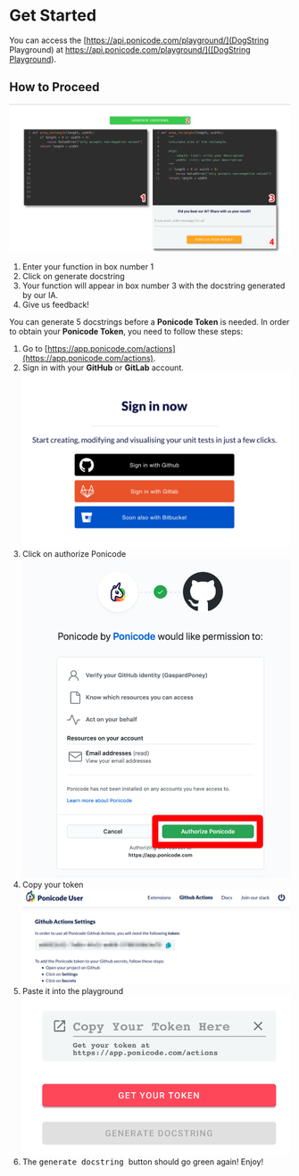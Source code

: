 # Get Started

You can access the [https://api.ponicode.com/playground/](DogString Playground) at [https://api.ponicode.com/playground/]([DogString Playground](https://api.ponicode.com/playground/)).

## How to Proceed

![DogString Playground](images/dogstring_action_2.png)

1. Enter your function in box number 1
2. Click on generate docstring
3. Your function will appear in box number 3 with the docstring generated by our IA.
4. Give us feedback!

You can generate 5 docstrings before a **Ponicode Token** is needed. In order to obtain your **Ponicode Token**, you need to follow these steps:
1. Go to [https://app.ponicode.com/actions](https://app.ponicode.com/actions).
2. Sign in with your **GitHub** or **GitLab** account.
![Sig in](images/dogstring_action_3.png)
3. Click on authorize Ponicode
![Authorize Ponicode](images/dogstring_action_4.png)
4. Copy your token
![Ponicode Token](images/dogstring_action_5.png)
5. Paste it into the playground
![Ponicode Token](images/dogstring_action_6.png)
6. The <kbd> generate docstring </kbd> button should go green again! Enjoy!

